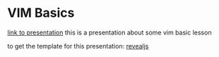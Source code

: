# VIM Basics

[link to presentation](https://cclulu.github.io/vim-basics/)
this is a presentation about some vim basic lesson

to get the template for this presentation: [revealjs](https://github.com/hakimel/reveal.js/)

